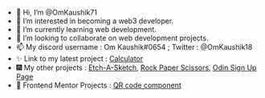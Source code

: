 - 👋 Hi, I’m @OmKaushik71
- 👀 I’m interested in becoming a web3 developer.
- 🌱 I’m currently learning web development.
- 💞️ I’m looking to collaborate on web development projects.
- 📫 My discord username : Om Kaushik#0654 ; Twitter : @OmKaushik18
- ✨ Link to my latest project : [Calculator](https://omkaushik71.github.io/Calculator-Neumorphic/)
- 🎆 My other projects : [Etch-A-Sketch](https://omkaushik71.github.io/Etch-a-Sketch/), [Rock Paper Scissors](https://omkaushik71.github.io/Rock-Paper-Scissors/), [Odin Sign Up Page](https://omkaushik71.github.io/Odin-Sign-Up-Page/)
- 🧩 Frontend Mentor Projects : [QR code component](https://omkaushik71.github.io/QR-Component/)
<!---
OmKaushik71/OmKaushik71 is a ✨ special ✨ repository because its `README.md` (this file) appears on your GitHub profile.
You can click the Preview link to take a look at your changes.
--->
